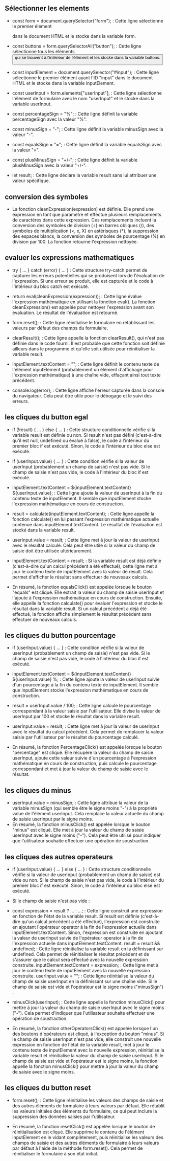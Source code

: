 ## Sélectionner les elements

* const form = document.querySelector("form"); : Cette ligne sélectionne le premier élément <form> dans le document HTML et le stocke dans la variable form.

* const buttons = form.querySelectorAll("button"); : Cette ligne sélectionne tous les éléments <button> qui se trouvent à l'intérieur de l'élément <form> et les stocke dans la variable buttons.

* const inputElement = document.querySelector("#input"); : Cette ligne sélectionne le premier élément ayant l'ID "input" dans le document HTML et le stocke dans la variable inputElement.

* const userInput = form.elements["userInput"]; : Cette ligne sélectionne l'élément de formulaire avec le nom "userInput" et le stocke dans la variable userInput.

* const percentageSign = "%"; : Cette ligne définit la variable percentageSign avec la valeur "%".

* const minusSign = "-"; : Cette ligne définit la variable minusSign avec la valeur "-".

* const equalsSign = "="; : Cette ligne définit la variable equalsSign avec la valeur "=".

* const plusMinusSign = "+/-"; : Cette ligne définit la variable plusMinusSign avec la valeur "+/-".

* let result; : Cette ligne déclare la variable result sans lui attribuer une valeur spécifique.

## conversion des symboles

* La fonction cleanExpression(expression) est définie. Elle prend une expression en tant que paramètre et effectue plusieurs remplacements de caractères dans cette expression. Ces remplacements incluent la conversion des symboles de division (÷) en barres obliques (/), des symboles de multiplication (×, x, X) en astérisques (*), la suppression des espaces blancs, la conversion des symboles de pourcentage (%) en division par 100. La fonction retourne l'expression nettoyée.

## evaluer les expressions mathematiques

* try { ... } catch (error) { ... } : Cette structure try-catch permet de capturer les erreurs potentielles qui se produisent lors de l'évaluation de l'expression. Si une erreur se produit, elle est capturée et le code à l'intérieur du bloc catch est exécuté.

* return eval(cleanExpression(expression)); : Cette ligne évalue l'expression mathématique en utilisant la fonction eval(). La fonction cleanExpression() est appelée pour nettoyer l'expression avant son évaluation. Le résultat de l'évaluation est retourné.

* form.reset(); : Cette ligne réinitialise le formulaire en rétablissant les valeurs par défaut des champs du formulaire.

* clearResult(); : Cette ligne appelle la fonction clearResult(), qui n'est pas définie dans le code fourni. Il est probable que cette fonction soit définie ailleurs dans le programme et qu'elle soit utilisée pour réinitialiser la variable result.

* inputElement.textContent = ""; : Cette ligne définit le contenu texte de l'élément inputElement (probablement un élément d'affichage pour l'expression mathématique) à une chaîne vide, effaçant ainsi tout texte précédent.

* console.log(error); : Cette ligne affiche l'erreur capturée dans la console du navigateur. Cela peut être utile pour le débogage et le suivi des erreurs.

## les cliques du button egal

* if (!result) { ... } else { ... } : Cette structure conditionnelle vérifie si la variable result est définie ou non. Si result n'est pas défini (c'est-à-dire qu'il est null, undefined ou évalué à false), le code à l'intérieur du premier bloc if est exécuté. Sinon, le code à l'intérieur du bloc else est exécuté.

* if (userInput.value) { ... } : Cette condition vérifie si la valeur de userInput (probablement un champ de saisie) n'est pas vide. Si le champ de saisie n'est pas vide, le code à l'intérieur du bloc if est exécuté.

* inputElement.textContent = ${inputElement.textContent} ${userInput.value}; : Cette ligne ajoute la valeur de userInput à la fin du contenu texte de inputElement. Il semble que inputElement stocke l'expression mathématique en cours de construction.

* result = calculate(inputElement.textContent); : Cette ligne appelle la fonction calculate() en lui passant l'expression mathématique actuelle contenue dans inputElement.textContent. Le résultat de l'évaluation est stocké dans la variable result.

* userInput.value = result; : Cette ligne met à jour la valeur de userInput avec le résultat calculé. Cela peut être utile si la valeur du champ de saisie doit être utilisée ultérieurement.

* inputElement.textContent = result; : Si la variable result est déjà définie (c'est-à-dire qu'un calcul précédent a été effectué), cette ligne met à jour le contenu texte de inputElement avec la valeur de result. Cela permet d'afficher le résultat sans effectuer de nouveaux calculs.

* En résumé, la fonction equalsClick() est appelée lorsque le bouton "equals" est cliqué. Elle extrait la valeur du champ de saisie userInput et l'ajoute à l'expression mathématique en cours de construction. Ensuite, elle appelle la fonction calculate() pour évaluer l'expression et stocke le résultat dans la variable result. Si un calcul précédent a déjà été effectué, la fonction affiche simplement le résultat précédent sans effectuer de nouveaux calculs.

## les cliques du button pourcentage

* if (userInput.value) { ... } : Cette condition vérifie si la valeur de userInput (probablement un champ de saisie) n'est pas vide. Si le champ de saisie n'est pas vide, le code à l'intérieur du bloc if est exécuté.

* inputElement.textContent = ${inputElement.textContent} ${userInput.value} %; : Cette ligne ajoute la valeur de userInput suivie d'un pourcentage à la fin du contenu texte de inputElement. Il semble que inputElement stocke l'expression mathématique en cours de construction.

* result = userInput.value / 100; : Cette ligne calcule le pourcentage correspondant à la valeur saisie par l'utilisateur. Elle divise la valeur de userInput par 100 et stocke le résultat dans la variable result.

* userInput.value = result; : Cette ligne met à jour la valeur de userInput avec le résultat du calcul précédent. Cela permet de remplacer la valeur saisie par l'utilisateur par le résultat du pourcentage calculé.

* En résumé, la fonction PercentageClick() est appelée lorsque le bouton "percentage" est cliqué. Elle récupère la valeur du champ de saisie userInput, ajoute cette valeur suivie d'un pourcentage à l'expression mathématique en cours de construction, puis calcule le pourcentage correspondant et met à jour la valeur du champ de saisie avec le résultat.

## les cliques du minus

* userInput.value = minusSign; : Cette ligne attribue la valeur de la variable minusSign (qui semble être le signe moins "-") à la propriété value de l'élément userInput. Cela remplace la valeur actuelle du champ de saisie userInput par le signe moins.
* En résumé, la fonction minusClick() est appelée lorsque le bouton "minus" est cliqué. Elle met à jour la valeur du champ de saisie userInput avec le signe moins ("-"). Cela peut être utilisé pour indiquer que l'utilisateur souhaite effectuer une opération de soustraction.

## les cliques des autres operateurs
* if (userInput.value) { ... } else { ... } : Cette structure conditionnelle vérifie si la valeur de userInput (probablement un champ de saisie) est vide ou non. Si le champ de saisie n'est pas vide, le code à l'intérieur du premier bloc if est exécuté. Sinon, le code à l'intérieur du bloc else est exécuté.

* Si le champ de saisie n'est pas vide :

* const expression = result ? ... : ...; : Cette ligne construit une expression en fonction de l'état de la variable result. Si result est définie (c'est-à-dire qu'un calcul précédent a été effectué), l'expression est construite en ajoutant l'opérateur operator à la fin de l'expression actuelle dans inputElement.textContent. Sinon, l'expression est construite en ajoutant la valeur de userInput suivie de l'opérateur operator à la fin de l'expression actuelle dans inputElement.textContent.
result = result && undefined; : Cette ligne réinitialise la variable result en la définissant sur undefined. Cela permet de réinitialiser le résultat précédent et de s'assurer que le calcul sera effectué avec la nouvelle expression construite.
inputElement.textContent = expression; : Cette ligne met à jour le contenu texte de inputElement avec la nouvelle expression construite.
userInput.value = ""; : Cette ligne réinitialise la valeur du champ de saisie userInput en la définissant sur une chaîne vide.
Si le champ de saisie est vide et l'opérateur est le signe moins ("minusSign") :

* minusClick(userInput); : Cette ligne appelle la fonction minusClick() pour mettre à jour la valeur du champ de saisie userInput avec le signe moins ("-"). Cela permet d'indiquer que l'utilisateur souhaite effectuer une opération de soustraction.
* En résumé, la fonction otherOperatorsClick() est appelée lorsque l'un des boutons d'opérateurs est cliqué, à l'exception du bouton "minus". Si le champ de saisie userInput n'est pas vide, elle construit une nouvelle expression en fonction de l'état de la variable result, met à jour le contenu texte de inputElement avec la nouvelle expression, réinitialise la variable result et réinitialise la valeur du champ de saisie userInput. Si le champ de saisie est vide et l'opérateur est le signe moins, la fonction appelle la fonction minusClick() pour mettre à jour la valeur du champ de saisie avec le signe moins.

## les cliques du button reset

* form.reset(); : Cette ligne réinitialise les valeurs des champs de saisie et des autres éléments de formulaire à leurs valeurs par défaut. Elle rétablit les valeurs initiales des éléments du formulaire, ce qui peut inclure la suppression des données saisies par l'utilisateur.

* En résumé, la fonction resetClick() est appelée lorsque le bouton de réinitialisation est cliqué. Elle supprime le contenu de l'élément inputElement en le vidant complètement, puis réinitialise les valeurs des champs de saisie et des autres éléments du formulaire à leurs valeurs par défaut à l'aide de la méthode form.reset(). Cela permet de réinitialiser le formulaire à son état initial.